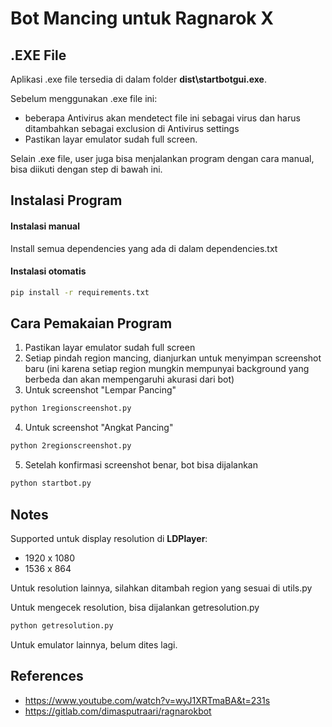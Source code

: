 # Bot Mancing untuk Ragnarok X

## .EXE File
Aplikasi .exe file tersedia di dalam folder **dist\startbotgui.exe**.

Sebelum menggunakan .exe file ini:
* beberapa Antivirus akan mendetect file ini sebagai virus dan harus ditambahkan sebagai exclusion di Antivirus settings
* Pastikan layar emulator sudah full screen.

Selain .exe file, user juga bisa menjalankan program dengan cara manual, bisa diikuti dengan step di bawah ini.

## Instalasi Program
#### Instalasi manual
Install semua dependencies yang ada di dalam dependencies.txt

#### Instalasi otomatis
```bash
pip install -r requirements.txt
```

## Cara Pemakaian Program
1. Pastikan layar emulator sudah full screen
2. Setiap pindah region mancing, dianjurkan untuk menyimpan screenshot baru (ini karena setiap region mungkin mempunyai background yang berbeda dan akan mempengaruhi akurasi dari bot)
3. Untuk screenshot "Lempar Pancing"
```bash
python 1regionscreenshot.py
```
4. Untuk screenshot "Angkat Pancing"
```bash
python 2regionscreenshot.py
```
5. Setelah konfirmasi screenshot benar, bot bisa dijalankan
```bash
python startbot.py
```

## Notes
Supported untuk display resolution di **LDPlayer**:
- 1920 x 1080
- 1536 x 864

Untuk resolution lainnya, silahkan ditambah region yang sesuai di utils.py

Untuk mengecek resolution, bisa dijalankan getresolution.py
```bash
python getresolution.py
```

Untuk emulator lainnya, belum dites lagi.

## References
* https://www.youtube.com/watch?v=wyJ1XRTmaBA&t=231s
* https://gitlab.com/dimasputraari/ragnarokbot
